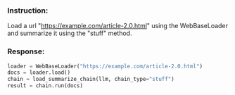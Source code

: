 ### Instruction:
Load a url "https://example.com/article-2.0.html" using the WebBaseLoader and summarize it using the "stuff" method.

### Response:
```python
loader = WebBaseLoader("https://example.com/article-2.0.html")
docs = loader.load()
chain = load_summarize_chain(llm, chain_type="stuff")
result = chain.run(docs)
```